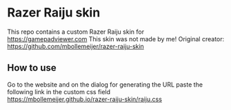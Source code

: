 # Razer Raiju skin   

This repo contains a custom Razer Raiju skin for https://gamepadviewer.com
This skin was not made by me! Original creator: https://github.com/mbollemeijer/razer-raiju-skin


## How to use   
Go to the website and on the dialog for generating the URL paste the following link in the custom css field   
https://mbollemeijer.github.io/razer-raiju-skin/raiju.css

